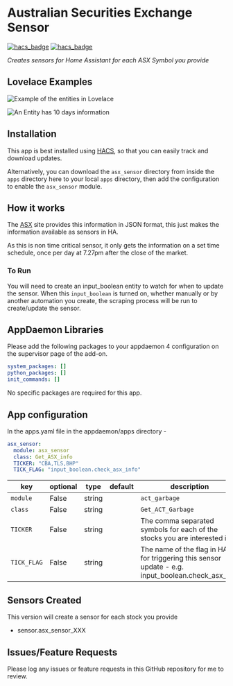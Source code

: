 # Australian Securities Exchange Sensor
[![hacs_badge](https://img.shields.io/badge/HACS-Default-orange.svg?style=for-the-badge)](https://github.com/custom-components/hacs)
[![hacs_badge](https://img.shields.io/badge/HACS-Custom-orange.svg?style=for-the-badge)](https://github.com/custom-components/hacs)

_Creates sensors for Home Assistant for each ASX Symbol you provide_


## Lovelace Examples

![Example of the entities in Lovelace](https://github.com/simonhq/asx_sensor/blob/master/asx_sensor_entities.PNG)

![An Entity has 10 days information](https://github.com/simonhq/asx_sensor/blob/master/asx_sensor_entity.PNG)

## Installation

This app is best installed using [HACS](https://github.com/custom-components/hacs), so that you can easily track and download updates.

Alternatively, you can download the `asx_sensor` directory from inside the `apps` directory here to your local `apps` directory, then add the configuration to enable the `asx_sensor` module.

## How it works

The [ASX](https://www.asx.com.au/) site provides this information in JSON format, this just makes the information available as sensors in HA.

As this is non time critical sensor, it only gets the information on a set time schedule, once per day at 7.27pm after the close of the market. 

### To Run

You will need to create an input_boolean entity to watch for when to update the sensor. When this `input_boolean` is turned on, whether manually or by another automation you create, the scraping process will be run to create/update the sensor.

## AppDaemon Libraries

Please add the following packages to your appdaemon 4 configuration on the supervisor page of the add-on.

``` yaml
system_packages: []
python_packages: []
init_commands: []
```

No specific packages are required for this app.

## App configuration

In the apps.yaml file in the appdaemon/apps directory - 

```yaml
asx_sensor:
  module: asx_sensor
  class: Get_ASX_info
  TICKER: "CBA,TLS,BHP"
  TICK_FLAG: "input_boolean.check_asx_info"
```

key | optional | type | default | description
-- | -- | -- | -- | --
`module` | False | string | | `act_garbage`
`class` | False | string | | `Get_ACT_Garbage`
`TICKER` | False | string | | The comma separated symbols for each of the stocks you are interested in
`TICK_FLAG` | False | string | | The name of the flag in HA for triggering this sensor update - e.g. input_boolean.check_asx_info

## Sensors Created

This version will create a sensor for each stock you provide

* sensor.asx_sensor_XXX

## Issues/Feature Requests

Please log any issues or feature requests in this GitHub repository for me to review.